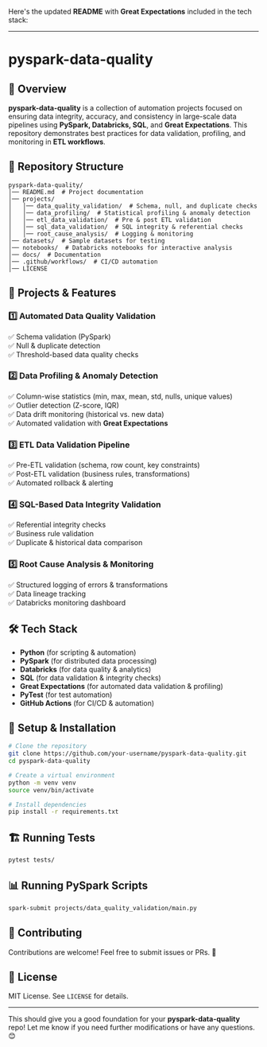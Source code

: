 Here's the updated **README** with **Great Expectations** included in the tech stack:

---

# **pyspark-data-quality**

## 📌 Overview
**pyspark-data-quality** is a collection of automation projects focused on ensuring data integrity, accuracy, and consistency in large-scale data pipelines using **PySpark, Databricks, SQL**, and **Great Expectations**. This repository demonstrates best practices for data validation, profiling, and monitoring in **ETL workflows**.

## 📂 Repository Structure
```
pyspark-data-quality/
│── README.md  # Project documentation
│── projects/
│   │── data_quality_validation/  # Schema, null, and duplicate checks
│   │── data_profiling/  # Statistical profiling & anomaly detection
│   │── etl_data_validation/  # Pre & post ETL validation
│   │── sql_data_validation/  # SQL integrity & referential checks
│   │── root_cause_analysis/  # Logging & monitoring
│── datasets/  # Sample datasets for testing
│── notebooks/  # Databricks notebooks for interactive analysis
│── docs/  # Documentation
│── .github/workflows/  # CI/CD automation
│── LICENSE
```

## 🚀 Projects & Features
### 1️⃣ **Automated Data Quality Validation**
✅ Schema validation (PySpark)  
✅ Null & duplicate detection  
✅ Threshold-based data quality checks  

### 2️⃣ **Data Profiling & Anomaly Detection**
✅ Column-wise statistics (min, max, mean, std, nulls, unique values)  
✅ Outlier detection (Z-score, IQR)  
✅ Data drift monitoring (historical vs. new data)  
✅ Automated validation with **Great Expectations**

### 3️⃣ **ETL Data Validation Pipeline**
✅ Pre-ETL validation (schema, row count, key constraints)  
✅ Post-ETL validation (business rules, transformations)  
✅ Automated rollback & alerting  

### 4️⃣ **SQL-Based Data Integrity Validation**
✅ Referential integrity checks  
✅ Business rule validation  
✅ Duplicate & historical data comparison  

### 5️⃣ **Root Cause Analysis & Monitoring**
✅ Structured logging of errors & transformations  
✅ Data lineage tracking  
✅ Databricks monitoring dashboard  

## 🛠️ Tech Stack
- **Python** (for scripting & automation)
- **PySpark** (for distributed data processing)
- **Databricks** (for data quality & analytics)
- **SQL** (for data validation & integrity checks)
- **Great Expectations** (for automated data validation & profiling)
- **PyTest** (for test automation)
- **GitHub Actions** (for CI/CD & automation)

## 🔧 Setup & Installation
```sh
# Clone the repository
git clone https://github.com/your-username/pyspark-data-quality.git
cd pyspark-data-quality

# Create a virtual environment
python -m venv venv
source venv/bin/activate

# Install dependencies
pip install -r requirements.txt
```

## 🏗️ Running Tests
```sh
pytest tests/
```

## 📊 Running PySpark Scripts
```sh
spark-submit projects/data_quality_validation/main.py
```

## 📢 Contributing
Contributions are welcome! Feel free to submit issues or PRs. 🙌

## 📜 License
MIT License. See `LICENSE` for details.

---

This should give you a good foundation for your **pyspark-data-quality** repo! Let me know if you need further modifications or have any questions. 😊